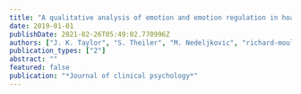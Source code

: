 ```yaml
---
title: "A qualitative analysis of emotion and emotion regulation in hoarding disorder"
date: 2019-01-01
publishDate: 2021-02-26T05:49:02.770996Z
authors: ["J. K. Taylor", "S. Theiler", "M. Nedeljkovic", "richard-moulding"]
publication_types: ["2"]
abstract: ""
featured: false
publication: "*Journal of clinical psychology*"
---
```


